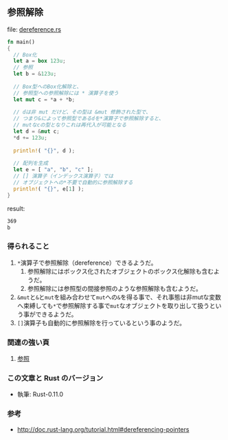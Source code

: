 ## 参照解除

file: [dereference.rs](.src/dereference.rs)

```rust
fn main()
{
  // Box化
  let a = box 123u;
  // 参照
  let b = &123u;
  
  // Box型へのBox化解除と、
  // 参照型への参照解除には * 演算子を使う
  let mut c = *a + *b;
  
  // dは非 mut だけど、その型は &mut 修飾された型で、
  // つまり&によって参照型であるdを*演算子で参照解除すると、
  // mutなcの型となりこれは再代入が可能となる
  let d = &mut c;
  *d += 123u;
  
  println!( "{}", d );
  
  // 配列を生成
  let e = [ "a", "b", "c" ];
  // [] 演算子（インデックス演算子）では
  // オブジェクトへの*不要で自動的に参照解除する
  println!( "{}", e[1] );
}
```

result:

```zsh
369
b
```

### 得られること

1. `*`演算子で参照解除（dereference）できるようだ。
    1. 参照解除にはボックス化されたオブジェクトのボックス化解除も含むようだ。
    1. 参照解除には参照型の間接参照のような参照解除も含むようだ。
1. `&mut`と`&`と`mut`を組み合わせて`mut`への`&`を得る事で、それ事態は非mutな変数へ束縛しても`*`で参照解除する事で`mut`なオブジェクトを取り出して扱うという事ができるようだ。
1. `[]`演算子も自動的に参照解除を行っているという事のようだ。

### 関連の強い頁

1. [参照](参照.md)

### この文章と Rust のバージョン

- 執筆: Rust-0.11.0

### 参考

- http://doc.rust-lang.org/tutorial.html#dereferencing-pointers
